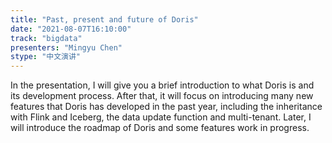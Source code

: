 ```yaml
---
title: "Past, present and future of Doris"
date: "2021-08-07T16:10:00" 
track: "bigdata"
presenters: "Mingyu Chen"
stype: "中文演讲"
---
```

In the presentation, I will give you a brief introduction to what Doris is and its development process. After that, it will focus on introducing many new features that Doris has developed in the past year, including the inheritance with Flink and Iceberg, the data update function and multi-tenant. Later, I will introduce the roadmap of Doris and some features work in progress.